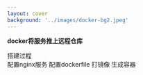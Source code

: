 ```yaml
---
layout: cover
background: '../images/docker-bg2.jpeg'
---
```


**docker将服务推上远程仓库**

<div class='flex'>
  <div>
    <div class="font-bold text-sm mb-5">
    搭建过程
    </div>
    <timeline size='large'>
      <timeline-item   type="success" title='登录远程仓库' content='' ></timeline-item>
      <timeline-item type="info"  title='构建镜像' content='' ></timeline-item>
      <timeline-item type="error"  title='push镜像' content='' ></timeline-item>
    </timeline>
  </div>


  <div class=''>
    <space>配置nginx服务</space>
    <space>配置dockerfile</space>
    <space>打镜像</space>
    <space>生成容器</space>
  </div>
</div>